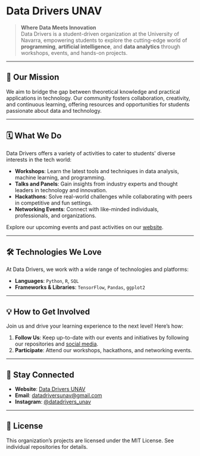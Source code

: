 # Data Drivers UNAV

> **Where Data Meets Innovation**  
> Data Drivers is a student-driven organization at the University of Navarra, empowering students to explore the cutting-edge world of **programming**, **artificial intelligence**, and **data analytics** through workshops, events, and hands-on projects.

---

## 🌟 Our Mission

We aim to bridge the gap between theoretical knowledge and practical applications in technology. Our community fosters collaboration, creativity, and continuous learning, offering resources and opportunities for students passionate about data and technology.

---

## 🗓️ What We Do

Data Drivers offers a variety of activities to cater to students' diverse interests in the tech world:

- **Workshops**: Learn the latest tools and techniques in data analysis, machine learning, and programming.
- **Talks and Panels**: Gain insights from industry experts and thought leaders in technology and innovation.
- **Hackathons**: Solve real-world challenges while collaborating with peers in competitive and fun settings.
- **Networking Events**: Connect with like-minded individuals, professionals, and organizations.

Explore our upcoming events and past activities on our [website](https://data-drivers-unav.github.io/index.html#events).

---

## 🛠️ Technologies We Love

At Data Drivers, we work with a wide range of technologies and platforms:

- **Languages**: `Python`, `R`, `SQL`
- **Frameworks & Libraries**: `TensorFlow`, `Pandas`, `ggplot2`

---

## 💡 How to Get Involved

Join us and drive your learning experience to the next level! Here’s how:

1. **Follow Us**: Keep up-to-date with our events and initiatives by following our repositories and [social media](https://data-drivers-unav.github.io/index.html#contact).
2. **Participate**: Attend our workshops, hackathons, and networking events.

---

## 📢 Stay Connected

- **Website**: [Data Drivers UNAV](https://data-drivers-unav.github.io)
- **Email**: [datadriversunav@gmail.com](mailto:datadriversunav@gmail.com)
- **Instagram**: [@datadrivers_unav](https://instagram.com/datadrivers_unav)

---

## 📝 License

This organization’s projects are licensed under the MIT License. See individual repositories for details.

